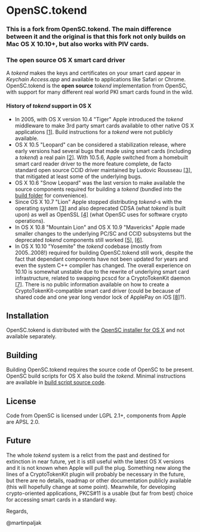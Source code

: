 # OpenSC.tokend

### This is a fork from OpenSC.tokend. The main difference between it and the original is that this fork not only builds on Mac OS X 10.10+, but also works with PIV cards.

### The open source OS X smart card driver

A *tokend* makes the keys and certificates on your smart card appear in *Keychain Access.app* and available to applications like Safari or Chrome. OpenSC.tokend is the **open source** *tokend* implementation from OpenSC, with support for many different real world PKI smart cards found in the wild.

#### History of *tokend* support in OS X

  * In 2005, with OS X version 10.4 "Tiger" Apple introduced the *tokend* middleware to make 3rd party smart cards available to other native OS X applications [[1]](http://manuals.info.apple.com/MANUALS/0/MA336/en_US/Smart_Card_Setup_Guide.pdf). Build instructions for a *tokend* were not publicly available.
  * OS X 10.5 "Leopard" can be considered a stabilization release, where early versions had several bugs that made using smart cards (including a *tokend*) a real pain [[2]](http://web.archive.org/web/20111002054544/http://www.opensc-project.org/sca/wiki/LeopardBugs). With 10.5.6, Apple switched from a homebuilt smart card reader driver to the more feature complete, de facto standard open source CCID driver maintained by Ludovic Rousseau [[3]](http://ludovicrousseau.blogspot.com/2014/03/evolution-of-apple-pcsc-lite-from.html), that mitigated at least some of the underlying bugs.
  * OS X 10.6 "Snow Leopard" was the last version to make available the source components required for building a *tokend* (bundled into the [build folder](https://github.com/OpenSC/OpenSC.tokend/tree/master/build) for convenience).
  * Since OS X 10.7 "Lion" Apple stopped distributing *tokend*-s with the operating system [[3]](http://ludovicrousseau.blogspot.com/2011/08/mac-os-x-lion-and-tokend.html) and also deprecated CDSA (what *tokend* is built upon) as well as OpenSSL [[4]](http://ludovicrousseau.blogspot.com/2011/08/mac-os-x-lion-and-openssl.html) (what OpenSC uses for software crypto operations).
  * In OS X 10.8 "Mountain Lion" and OS X 10.9 "Mavericks" Apple made smaller changes to the underlying PC/SC and CCID subsystems but the deprecated *tokend* components still worked [[5]](http://ludovicrousseau.blogspot.com/2013/10/os-x-mavericks-and-smart-cards-status.html), [[6]](http://ludovicrousseau.blogspot.com/2012/08/mac-os-x-mountain-lion-and-smart-card.html).
  * In OS X 10.10 "Yosemite" the *tokend* codebase (mostly from 2005..2008!) required for building OpenSC.tokend still work, despite the fact that dependant components have not been updated for years and even the system C++ compiler has changed. The overall experience on 10.10 is somewhat unstable due to the rewrite of underlying smart card infrastructure, related to swapping pcscd for a CryptoTokenKit daemon [[7]](http://ludovicrousseau.blogspot.com/2014/07/os-x-yosemite-beta-and-smart-cards.html). There is no public information available on how to create a CryptoTokenKit-compatible smart card driver (could be because of shared code and one year long vendor lock of ApplePay on iOS [[8]](http://www.cnet.com/news/apple-locks-down-iphone-6-nfc-to-apple-pay/)?).


## Installation

OpenSC.tokend is distributed with the [OpenSC installer for OS X](https://github.com/OpenSC/OpenSC/releases) and not available separately.

## Building

Building OpenSC.tokend requires the source code of OpenSC to be present. OpenSC build scripts for OS X also build the *tokend*. Minimal instructions are available in [build script source code](https://github.com/OpenSC/OpenSC/blob/master/MacOSX/build-package.in#L2).


## License

Code from OpenSC is licensed under LGPL 2.1+, components from Apple are APSL 2.0.


## Future

The whole *tokend* system is a relict from the past and destined for extinction in near future, yet it is still useful with the latest OS X versions and it is not known when Apple will pull the plug. Something new along the lines of a CryptoTokenKit plugin will probably be necessary in the future, but there are no details, roadmap or other documentation publicly available (this will hopefully change at some point). Meanwhile, for developing crypto-oriented applications, PKCS#11 is a usable (but far from best) choice for accessing smart cards in a standard way.


Regards,

@martinpaljak
